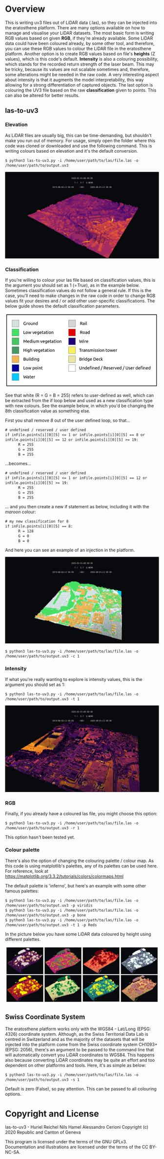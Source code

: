 # Overview

This is writing uv3 files out of LiDAR data (.las), so they can be injected into the eratosthene platform. There are many options available on how to manage and visualise your LiDAR datasets. The most basic form is writing RGB values based on given **RGB**, if they're already available. Some LiDAR data could have been coloured already, by some other tool, and therefore, you can use these RGB values to colour the LiDAR file in the eratosthene platform. Another option is to create RGB values based on file's **heights** (Z values), which is this code's default. **Intensity** is also a colouring possibility, which stands for the recorded return strength of the laser beam. This may be tricky, because its values are not scalable sometimes and, therefore, some alterations might be needed in the raw code. A very interesting aspect about intensity is that it augments the model interpretability, this way allowing for a strong differentiation of captured objects. The last option is colouring the UV3 file based on the raw **classification** given to points. This can also be altered for better results.

## las-to-uv3

### Elevation

As LiDAR files are usually big, this can be time-demanding, but shouldn't make you run out of memory. For usage, simply open the folder where this code was cloned or downloaded and use the following command. This is writing colours based on elevation and it's the default conversion.

```
$ python3 las-to-uv3.py -i /home/user/path/to/las/file.las -o /home/user/path/to/output.uv3 
```

![Image of the Eratosthene Platform with an injected LiDAR file coloured by elevation](frauenfeld_height.png)

### Classification

If you're willing to colour your las file based on classification values, this is the argument you should set as 1 (=*True*), as in the example below. Sometimes classification values do not follow a general rule. If this is the case, you'll need to make changes in the raw code in order to change RGB values fit your desires and / or add other user-specific classifications. The below guide shows the default classification parameters.

![Default colours for classification](colour_guide.png)

See that white (R = G = B = 255) refers to user-defined as well, which can be extracted from the if loop below and used as a new classification type with new colours. See the example below, in which you'd be changing the 8th classification value as something else. 

First you shall remove *8* out of the user defined loop, so that...

```
# undefined / reserved / user defined
if inFile.points[i][0][5] <= 1 or inFile.points[i][0][5] == 8 or inFile.points[i][0][5] == 12 or inFile.points[i][0][5] >= 19:
      R = 255
      G = 255
      B = 255
```

...becomes...

```
# undefined / reserved / user defined
if inFile.points[i][0][5] <= 1 or inFile.points[i][0][5] == 12 or inFile.points[i][0][5] >= 19:
      R = 255
      G = 255
      B = 255
```

... and you then create a new if statement as below, including it with the *maroon* colour:

```
# my new classification for 8
if inFile.points[i][0][5] == 8:
      R = 128
      G = 0
      B = 0
```

And here you can see an example of an injection in the platform.

![Image of the Eratosthene Platform with an injected LiDAR file coloured by classification](bassenges_class.png)

```
$ python3 las-to-uv3.py -i /home/user/path/to/las/file.las -o /home/user/path/to/output.uv3 -c 1
```

### Intensity

If what you're really wanting to explore is intensity values, this is the argument you should set as 1:

```
$ python3 las-to-uv3.py -i /home/user/path/to/las/file.las -o /home/user/path/to/output.uv3 -t 1
``` 

![Image of the Eratosthene Platform with an injected LiDAR file coloured by classification](bassenges_intensity.png)


### RGB

Finally, if you already have a coloured las file, you might choose this option:

```
$ python3 las-to-uv3.py -i /home/user/path/to/las/file.las -o /home/user/path/to/output.uv3 -r 1
``` 

This option hasn't been tested yet. 

### Colour palette

There's also the option of changing the colouring palette / colour map. As this code is using matplotlib's palettes, any of its palettes can be used here. For reference, look at https://matplotlib.org/3.3.2/tutorials/colors/colormaps.html

The default palette is 'inferno', but here's an example with some other famous palettes:

```
$ python3 las-to-uv3.py -i /home/user/path/to/las/file.las -o /home/user/path/to/output.uv3 -p viridis
$ python3 las-to-uv3.py -i /home/user/path/to/las/file.las -o /home/user/path/to/output.uv3 -p bone
$ python3 las-to-uv3.py -i /home/user/path/to/las/file.las -o /home/user/path/to/output.uv3 -t 1 -p Reds
```
In the picture below you have some LiDAR data coloured by height using different palettes.  

![Same LiDAR dataset injected in the eratosthene platform with different colour palettes](palettes.png)

## Swiss Coordinate System

The eratosthene platform works only with the WGS84 - Lat/Long (EPSG: 4326) coordinate system. Although, as the Swiss Territorial Data Lab is centred in Switzerland and as the majority of the datasets that will be injected into the platform come from the Swiss coordinate system CH1093+ (EPSG: 2056), there's an argument to be passed to the command line that will automatically convert you LiDAR coordinates to WGS84. This happens also because converting LiDAR coordinates may be quite an effort and too dependent on other platforms and tools. Here, it's as simple as below:

```
$ python3 las-to-uv3.py -i /home/user/path/to/las/file.las -o /home/user/path/to/output.uv3 -s 1
```

Default is zero (False), so pay attention. This can be passed to all colouring options.

# Copyright and License

las-to-uv3 - Huriel Reichel Nils Hamel Alessandro Cerioni
Copyright (c) 2020 Republic and Canton of Geneva

This program is licensed under the terms of the GNU GPLv3. Documentation and illustrations are licensed under the terms of the CC BY-NC-SA.
